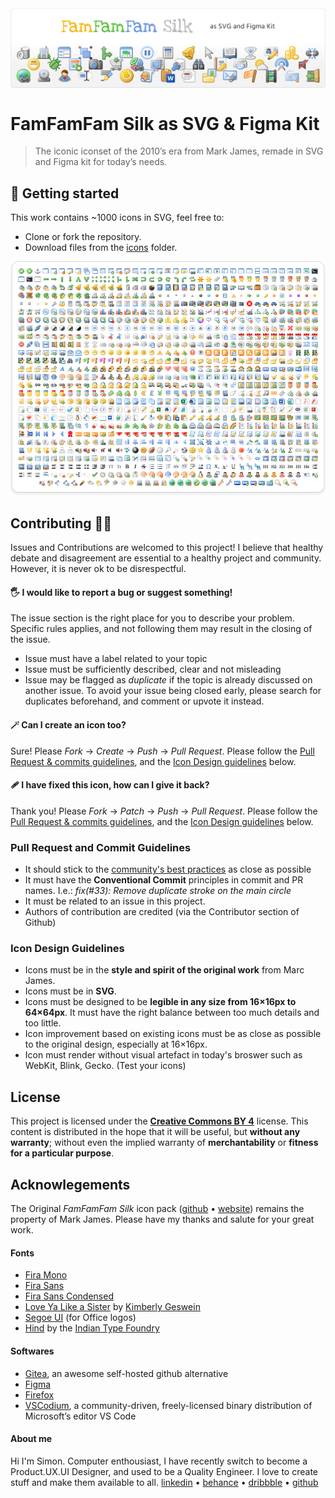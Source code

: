 <img align="center" src="./public/github-cover.png">

# FamFamFam Silk as SVG & Figma Kit
> The iconic iconset of the 2010’s era from Mark James, remade in SVG and Figma kit for today’s needs.

## 🚀 Getting started

This work contains ~1000 icons in SVG, feel free to:

* Clone or fork the repository.
* Download files from the [icons](./icons/) folder.

![All available icons](./public/available-icons.png)

## Contributing 🧑‍🎨 

Issues and Contributions are welcomed to this project! I believe that healthy debate and disagreement are essential to a healthy project and community. However, it is never ok to be disrespectful.

#### 🖐️ I would like to report a bug or suggest something!

The issue section is the right place for you to describe your problem. Specific rules applies, and not following them may result in the closing of the issue.
* Issue must have a label related to your topic
* Issue must be sufficiently described, clear and not misleading
* Issue may be flagged as _duplicate_ if the topic is already discussed on another issue. To avoid your issue being closed early, please search for duplicates beforehand, and comment or upvote it instead.

#### 🪄 Can I create an icon too?

Sure! Please *Fork* → *Create* → *Push* → *Pull Request*. Please follow the [Pull Request & commits guidelines](#pull-request-and-commit-guidelines), and the [Icon Design guidelines](#icon-design-guidelines) below.

#### 🩹 I have fixed this icon, how can I give it back?

Thank you! Please *Fork* → *Patch* → *Push* → *Pull Request*. Please follow the [Pull Request & commits guidelines](#pull-request-and-commit-guidelines), and the [Icon Design guidelines](#icon-design-guidelines) below.

### Pull Request and Commit Guidelines
- It should stick to the [community's best practices](https://github.com/kubernetes/community/blob/master/contributors/guide/pull-requests.md#best-practices-for-faster-reviews) as close as possible
- It must have the **Conventional Commit** principles in commit and PR names. I.e.: *fix(#33): Remove duplicate stroke on the main circle*
- It must be related to an issue in this project.
- Authors of contribution are credited (via the Contributor section of Github)

### Icon Design Guidelines
- Icons must be in the **style and spirit of the original work** from Marc James.
- Icons must be in **SVG**.
- Icons must be designed to be **legible in any size from 16×16px to 64×64px**. It must have the right balance between too much details and too little.
- Icon improvement based on existing icons must be as close as possible to the original design, especially at 16×16px.
- Icon must render without visual artefact in today's broswer such as WebKit, Blink, Gecko. (Test your icons)

## License

This project is licensed under the [**Creative Commons BY 4**](https://creativecommons.org/licenses/by/4.0/) license. This content is distributed in the hope that it will be useful, but **without any warranty**; without even the implied warranty of **merchantability** or **fitness for a particular purpose**.

## Acknowlegements

The Original *FamFamFam Silk* icon pack ([github](https://github.com/markjames/famfamfam-silk-icons) • [website](http://www.famfamfam.com/lab/icons/silk/)) remains the property of Mark James. Please have my thanks and salute for your great work.

#### Fonts
- [Fira Mono](https://github.com/mozilla/Fira)
- [Fira Sans](https://github.com/mozilla/Fira)
- [Fira Sans Condensed](https://github.com/mozilla/Fira)
- [Love Ya Like a Sister](https://fonts.google.com/specimen/Love+Ya+Like+A+Sister) by [Kimberly Geswein](https://kimberlygeswein.com/)
- [Segoe UI](https://learn.microsoft.com/en-us/typography/font-list/segoe-ui) (for Office logos)
- [Hind](https://fonts.google.com/specimen/Hind) by the [Indian Type Foundry](https://www.indiantypefoundry.com/)

#### Softwares
- [Gitea](https://about.gitea.com/), an awesome self-hosted github alternative
- [Figma](https://www.figma.com)
- [Firefox](https://www.mozilla.org/firefox/new/)
- [VSCodium](https://vscodium.com/), a community-driven, freely-licensed binary distribution of Microsoft’s editor VS Code

#### About me

Hi I'm Simon. Computer enthousiast, I have recently switch to become a Product.UX.UI Designer, and used to be a Quality Engineer. I love to create stuff and make them available to all. 
[linkedin](https://www.linkedin.com/in/simonpriet/) • [behance](https://www.behance.net/SimonPistache#) • [dribbble](https://dribbble.com/SimonPistache) • [github](https://github.com/SimonPistache)